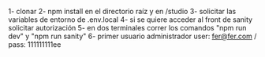 1- clonar
2- npm install en el directorio raíz y en /studio
3- solicitar las variables de entorno de .env.local
4- si se quiere acceder al front de sanity solicitar autorización
5- en dos terminales correr los comandos "npm run dev" y "npm run sanity"
6- primer usuario administrador user: fer@fer.com / pass: 111111111ee
